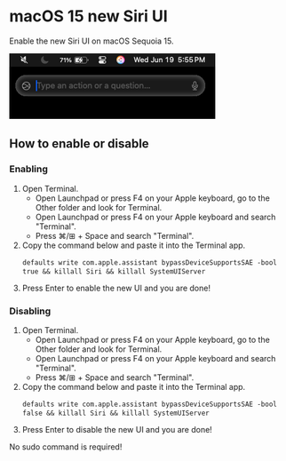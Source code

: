 # macOS 15 new Siri UI
Enable the new Siri UI on macOS Sequoia 15.

<p><kbd><img src="files/thenewsiriui.png"></kbd></p>

## How to enable or disable
### Enabling
<ol>
  <li>Open Terminal.
    <ul>
      <li>Open Launchpad or press F4 on your Apple keyboard, go to the Other folder and look for Terminal.</li>
      <li>Open Launchpad or press F4 on your Apple keyboard and search "Terminal".</li>
      <li>Press ⌘/⊞ + Space and search "Terminal".</li>
    </ul>
  <li>
    Copy the command below and paste it into the Terminal app.<br />
    
    defaults write com.apple.assistant bypassDeviceSupportsSAE -bool true && killall Siri && killall SystemUIServer
    
  </li>
  <li>Press Enter to enable the new UI and you are done!</li>
</ol>

### Disabling
<ol>
  <li>Open Terminal.
    <ul>
      <li>Open Launchpad or press F4 on your Apple keyboard, go to the Other folder and look for Terminal.</li>
      <li>Open Launchpad or press F4 on your Apple keyboard and search "Terminal".</li>
      <li>Press ⌘/⊞ + Space and search "Terminal".</li>
    </ul>
  <li>
    Copy the command below and paste it into the Terminal app.<br />
    
    defaults write com.apple.assistant bypassDeviceSupportsSAE -bool false && killall Siri && killall SystemUIServer
    
  </li>
  <li>Press Enter to disable the new UI and you are done!</li>
</ol>
<p>No sudo command is required!</p>

<br>
